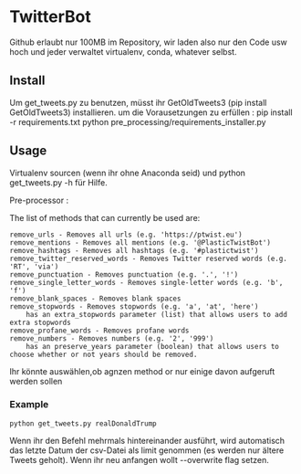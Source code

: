 # TwitterBot

Github erlaubt nur 100MB im Repository, wir laden also nur den Code usw hoch und jeder verwaltet virtualenv, conda, whatever selbst.

## Install
Um get_tweets.py zu benutzen, müsst ihr GetOldTweets3 (pip install GetOldTweets3) installieren.
um die Vorausetzungen zu erfüllen :
pip install -r requirements.txt
python pre_processing/requirements_installer.py
## Usage
Virtualenv sourcen (wenn ihr ohne Anaconda seid) und python get_tweets.py -h für Hilfe.

Pre-processor :

The list of methods that can currently be used are:

    remove_urls - Removes all urls (e.g. 'https://ptwist.eu')
    remove_mentions - Removes all mentions (e.g. '@PlasticTwistBot')
    remove_hashtags - Removes all hashtags (e.g. '#plastictwist')
    remove_twitter_reserved_words - Removes Twitter reserved words (e.g. 'RT', 'via')
    remove_punctuation - Removes punctuation (e.g. '.', '!')
    remove_single_letter_words - Removes single-letter words (e.g. 'b', 'f')
    remove_blank_spaces - Removes blank spaces
    remove_stopwords - Removes stopwords (e.g. 'a', 'at', 'here')
        has an extra_stopwords parameter (list) that allows users to add extra stopwords
    remove_profane_words - Removes profane words
    remove_numbers - Removes numbers (e.g. '2', '999')
        has an preserve_years parameter (boolean) that allows users to choose whether or not years should be removed.

Ihr könnte auswählen,ob agnzen method or nur einige davon aufgeruft werden sollen
### Example
```
python get_tweets.py realDonaldTrump 
```

Wenn ihr den Befehl mehrmals hintereinander ausführt, wird automatisch das letzte Datum der csv-Datei als limit genommen (es werden nur ältere Tweets geholt). Wenn ihr neu anfangen wollt --overwrite flag setzen.
